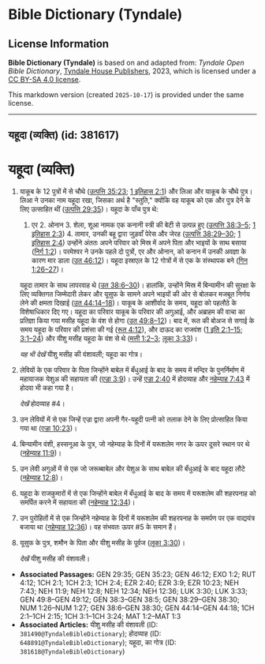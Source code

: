 # Bible Dictionary (Tyndale)

## License Information

**Bible Dictionary (Tyndale)** is based on and adapted from: _Tyndale Open Bible Dictionary_, [Tyndale House Publishers](https://tyndaleopenresources.com/), 2023, which is licensed under a [CC BY-SA 4.0 license](https://creativecommons.org/licenses/by-sa/4.0/legalcode.en).

This markdown version (created `2025-10-17`) is provided under the same license.



--------------------------------

## यहूदा (व्यक्ति) (id: 381617)

यहूदा (व्यक्ति)
===============

1. याकूब के 12 पुत्रों में से चौथे ([उत्पत्ति 35:23](https://ref.ly/Gen35:23); [1 इतिहास 2:1](https://ref.ly/1Chr2:1)) और लिआ और याकूब के चौथे पुत्र। लिआ ने उनका नाम यहूदा रखा, जिसका अर्थ है "स्तुति," क्योंकि वह याकूब को एक और पुत्र देने के लिए उत्साहित थीं ([उत्पत्ति 29:35](https://ref.ly/Gen29:35))। यहूदा के पाँच पुत्र थे:

    1. एर
        2. ओनान
        3. शेला, शूआ नामक एक कनानी स्त्री की बेटी से उत्पन्न हुए ([उत्पत्ति 38:3–5](https://ref.ly/Gen38:3-Gen38:5); [1 इतिहास 2:3](https://ref.ly/1Chr2:3))
        4. तामार, उनकी बहू द्वारा जुड़वाँ पेरेस और जेरह ([उत्पत्ति 38:29–30](https://ref.ly/Gen38:29-Gen38:30); [1 इतिहास 2:4](https://ref.ly/1Chr2:4))
        उन्होंने अंततः अपने परिवार को मिस्र में अपने पिता और भाइयों के साथ बसाया ([निर्ग 1:2](https://ref.ly/Exod1:2))। परमेश्वर ने उनके पहले दो पुत्रों, एर और ओनान, को कनान में उनकी अवज्ञा के कारण मार डाला ([उत 46:12](https://ref.ly/Gen46:12))। यहूदा इस्राएल के 12 गोत्रों में से एक के संस्थापक बने ([गिन 1:26–27](https://ref.ly/Num1:26-Num1:27))।

    यहूदा तामार के साथ लापरवाह थे ([उत 38:6–30](https://ref.ly/Gen38:6-Gen38:30))। हालांकि, उन्होंने मिस्र में बिन्यामीन की सुरक्षा के लिए व्यक्तिगत जिम्मेदारी लेकर और यूसुफ के सामने अपने भाइयों की ओर से बोलकर मजबूत निर्णय लेने की क्षमता दिखाई ([उत 44:14–18](https://ref.ly/Gen44:14-Gen44:18))। याकूब के आशीर्वाद के समय, यहूदा को पहलौठे के विशेषाधिकार दिए गए। यहूदा का परिवार याकूब के परिवार की अगुआई, और अब्राहम की वाचा का प्रतिज्ञा किया गया मसीह यहूदा के वंश से होगा ([उत 49:8–12](https://ref.ly/Gen49:8-Gen49:12))। बाद में, रूत की बोअज से सगाई के समय यहूदा के परिवार की प्रशंसा की गई ([रूत 4:12](https://ref.ly/Ruth4:12)), और दाऊद का राजवंश ([1 इति 2:1–15](https://ref.ly/1Chr2:1-1Chr2:15); [3:1–24](https://ref.ly/1Chr3:1-1Chr3:24)) और यीशु मसीह यहूदा के वंश से थे ([मत्ती 1:2–3](https://ref.ly/Matt1:2-Matt1:3); [लूका 3:33](https://ref.ly/Luke3:33))।

    *यह भी देखें* यीशु मसीह की वंशावली; यहूदा का गोत्र।

2. लेवियों के एक परिवार के पिता जिन्होंने बाबेल में बँधुआई के बाद के समय में मन्दिर के पुनर्निर्माण में महायाजक येशुअ की सहायता की ([एज्रा 3:9](https://ref.ly/Ezra3:9))। उन्हें [एज्रा 2:40](https://ref.ly/Ezra2:40) में होदव्याह और [नहेम्याह 7:43](https://ref.ly/Neh7:43) में होदवा भी कहा गया है।

    *देखें* होदव्याह \#4।

3. उन लेवियों में से एक जिन्हें एज्रा द्वारा अपनी गैर\-यहूदी पत्नी को तलाक देने के लिए प्रोत्साहित किया गया था ([एज्रा 10:23](https://ref.ly/Ezra10:23))।
4. बिन्यामीन वंशी, हस्सनूआ के पुत्र, जो नहेम्याह के दिनों में यरूशलेम नगर के ऊपर दूसरे स्थान पर थे ([नहेम्याह 11:9](https://ref.ly/Neh11:9))।
5. उन लेवी अगुओं में से एक जो जरूब्बाबेल और येशुअ के साथ बाबेल की बँधुआई के बाद यहूदा लौटे ([नहेम्याह 12:8](https://ref.ly/Neh12:8))।
6. यहूदा के राजकुमारों में से एक जिन्होंने बाबेल में बँधुआई के बाद के समय में यरूशलेम की शहरपनाह को समर्पित करने में सहायता की ([नहेम्याह 12:34](https://ref.ly/Neh12:34))।
7. उन पुरोहितों में से एक जिन्होंने नहेम्याह के दिनों में यरूशलेम की शहरपनाह के समर्पण पर एक वाद्ययंत्र बजाया था ([नहेम्याह 12:36](https://ref.ly/Neh12:36))। वह संभवतः ऊपर \#5 के समान हैं।
8. यूसुफ के पुत्र, शमौन के पिता और यीशु मसीह के पूर्वज ([लूका 3:30](https://ref.ly/Luke3:30))।

    *देखें* यीशु मसीह की वंशावली।

* **Associated Passages:** GEN 29:35; GEN 35:23; GEN 46:12; EXO 1:2; RUT 4:12; 1CH 2:1; 1CH 2:3; 1CH 2:4; EZR 2:40; EZR 3:9; EZR 10:23; NEH 7:43; NEH 11:9; NEH 12:8; NEH 12:34; NEH 12:36; LUK 3:30; LUK 3:33; GEN 49:8–GEN 49:12; GEN 38:3–GEN 38:5; GEN 38:29–GEN 38:30; NUM 1:26–NUM 1:27; GEN 38:6–GEN 38:30; GEN 44:14–GEN 44:18; 1CH 2:1–1CH 2:15; 1CH 3:1–1CH 3:24; MAT 1:2–MAT 1:3
* **Associated Articles:** यीशु मसीह की वंशावली (ID: `381490@TyndaleBibleDictionary`); होदव्याह (ID: `648891@TyndaleBibleDictionary`); यहूदा, का गोत्र  (ID: `381618@TyndaleBibleDictionary`)

